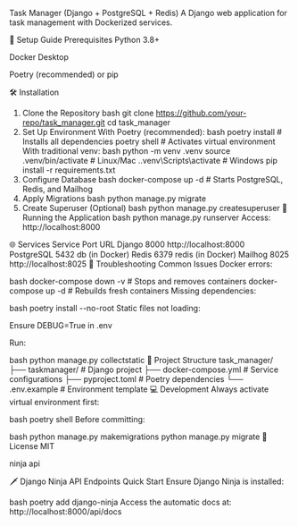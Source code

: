 Task Manager (Django + PostgreSQL + Redis)
A Django web application for task management with Dockerized services.

🚀 Setup Guide
Prerequisites
Python 3.8+

Docker Desktop

Poetry (recommended) or pip

🛠 Installation
1. Clone the Repository
bash
git clone https://github.com/your-repo/task_manager.git
cd task_manager
2. Set Up Environment
With Poetry (recommended):
bash
poetry install  # Installs all dependencies
poetry shell    # Activates virtual environment
With traditional venv:
bash
python -m venv .venv
source .venv/bin/activate  # Linux/Mac
.\.venv\Scripts\activate   # Windows
pip install -r requirements.txt
3. Configure Database
bash
docker-compose up -d  # Starts PostgreSQL, Redis, and Mailhog
4. Apply Migrations
bash
python manage.py migrate
5. Create Superuser (Optional)
bash
python manage.py createsuperuser
🏃 Running the Application
bash
python manage.py runserver
Access: http://localhost:8000

🌐 Services
Service	Port	URL
Django	8000	http://localhost:8000
PostgreSQL	5432	db (in Docker)
Redis	6379	redis (in Docker)
Mailhog	8025	http://localhost:8025
🔧 Troubleshooting
Common Issues
Docker errors:

bash
docker-compose down -v  # Stops and removes containers
docker-compose up -d    # Rebuilds fresh containers
Missing dependencies:

bash
poetry install --no-root
Static files not loading:

Ensure DEBUG=True in .env

Run:

bash
python manage.py collectstatic
📂 Project Structure
task_manager/
├── taskmanager/          # Django project
├── docker-compose.yml    # Service configurations
├── pyproject.toml        # Poetry dependencies
└── .env.example          # Environment template
💻 Development
Always activate virtual environment first:

bash
poetry shell
Before committing:

bash
python manage.py makemigrations
python manage.py migrate
📝 License
MIT


ninja api

🗡️ Django Ninja API Endpoints
Quick Start
Ensure Django Ninja is installed:

bash
poetry add django-ninja
Access the automatic docs at:
http://localhost:8000/api/docs
